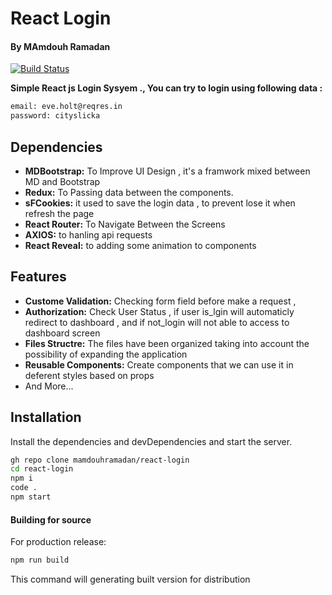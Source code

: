 # React Login
#### By MAmdouh Ramadan

[![Build Status](https://travis-ci.org/joemccann/dillinger.svg?branch=master)](https://mamdouhramadan.github.io/react-login/)

**Simple React js Login Sysyem ., You can try to login using following data :**

```sh
email: eve.holt@reqres.in
password: cityslicka
```


## Dependencies
- **MDBootstrap:** To Improve UI Design , it's a framwork mixed between MD and Bootstrap
- **Redux:** To Passing data between the components.
- **sFCookies:** it used to save the login data , to prevent lose it when refresh the page
- **React Router:** To Navigate Between the Screens 
- **AXIOS:** to hanling api requests  
- **React Reveal:** to adding some animation to components  

## Features
- **Custome Validation:** Checking form  field before make a request ,
- **Authorization:** Check User Status , if user is_lgin will automaticly redirect to dashboard , and if not_login will not able to access to dashboard screen
- **Files Structre:** The files have been organized taking into account the possibility of expanding the application
- **Reusable Components:** Create components that we can use it in deferent styles based on props 
- And More...

## Installation

Install the dependencies and devDependencies and start the server.

```sh
gh repo clone mamdouhramadan/react-login
cd react-login
npm i
code .
npm start
```

#### Building for source

For production release:

```sh
npm run build 
```
This command will generating built version for distribution